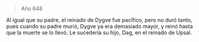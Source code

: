 > Año 648

Al igual que su padre, el reinado de Dygve fue pacífico, pero no duró tanto, pues cuando su padre murió, Dygve ya era demasiado mayor, y reinó hasta que la muerte se lo llevó. Le sucedería su hijo, Dag, en el reinado de Upsal.